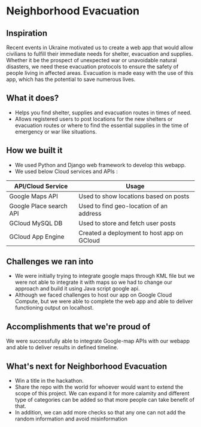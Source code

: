 # Neighborhood Evacuation

## Inspiration

Recent events in Ukraine motivated us to create a web app that would allow civilians to fulfill their immediate needs for shelter, evacuation and supplies. Whether it be the prospect of unexpected war or unavoidable natural disasters, we need these evacuation protocols to ensure the safety of people living in affected areas. Evacuation is made easy with the use of this app, which has the potential to save numerous lives.

## What it does?
* Helps you find shelter, supplies and evacuation routes in times of need.
* Allows registered users to post locations for the new shelters or evacuation routes or where to find the essential supplies in the time of emergency or war like situations.

## How we built it
* We used Python and Django web framework to develop this webapp.
* We used below Cloud services and APIs :

| API/Cloud Service  | Usage |
| ------------- | ------------- |
| Google Maps API | Used to show locations based on posts |
| Google Place search API | Used to find geo-location of an address |
| GCloud MySQL DB | Used to store and fetch user posts |
| GCloud App Engine| Created a deployment to host app on GCloud| 


## Challenges we ran into
* We were initially trying to integrate google maps through KML file but we were not able to integrate it with maps so we had to change our approach and build it using Java script google api.
* Although we faced challenges to host our app on Google Cloud Compute, but we were able to complete the web app and able to deliver functioning output on localhost.

## Accomplishments that we're proud of
We were successfully able to integrate Google-map APIs with our webapp and able to deliver results in defined timeline. 

## What's next for Neighborhood Evacuation
* Win a title in the hackathon.
* Share the repo with the world for whoever would want to extend the scope of this project.
We can expand it for more calamity and different type of categories can be added so that more people can take benefit of that.
* In addition, we can add more checks so that any one can not add the random information and avoid misinformation
